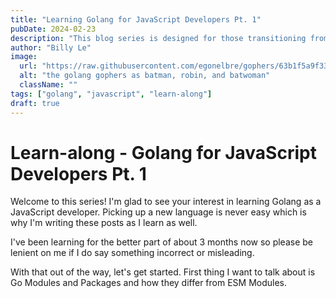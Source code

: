 ```yaml
---
title: "Learning Golang for JavaScript Developers Pt. 1"
pubDate: 2024-02-23
description: "This blog series is designed for those transitioning from the JavaScript ecosystem who wish to explore Golang as a backend language. Throughout these tutorials, I'll highlight the similarities and differences between both languages and guide you in translating your skills and techniques from JavaScript to Golang."
author: "Billy Le"
image:
  url: "https://raw.githubusercontent.com/egonelbre/gophers/63b1f5a9f334f9e23735c6e09ac003479ffe5df5/vector/superhero/gotham.svg"
  alt: "the golang gophers as batman, robin, and batwoman"
  className: ""
tags: ["golang", "javascript", "learn-along"]
draft: true
---
```


# Learn-along - Golang for JavaScript Developers Pt. 1

Welcome to this series! I'm glad to see your interest in learning Golang as a JavaScript developer. Picking up a new language is never easy which is why I'm writing these posts as I learn as well.

I've been learning for the better part of about 3 months now so please be lenient on me if I do say something incorrect or misleading.

With that out of the way, let's get started. First thing I want to talk about is Go Modules and Packages and how they differ from ESM Modules.
